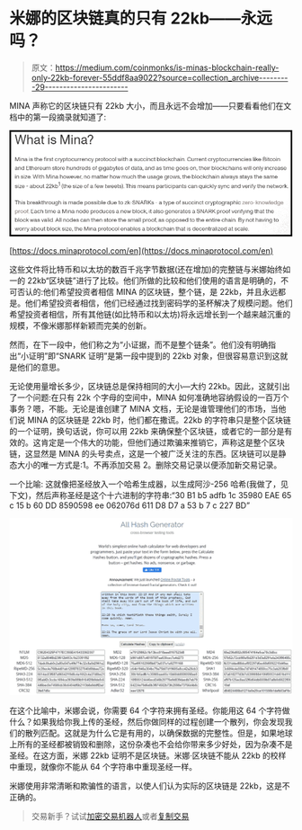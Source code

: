 # 米娜的区块链真的只有 22kb——永远吗？

> 原文：<https://medium.com/coinmonks/is-minas-blockchain-really-only-22kb-forever-55ddf8aa9022?source=collection_archive---------29----------------------->

MINA 声称它的区块链只有 22kb 大小，而且永远不会增加——只要看看他们在文档中的第一段摘录就知道了:

![](img/b884b11091d5f688443143f2aac368f3.png)

[https://docs.minaprotocol.com/en](https://docs.minaprotocol.com/en)

这些文件将比特币和以太坊的数百千兆字节数据(还在增加)的完整链与米娜始终如一的 22kb“区块链”进行了比较。他们所做的比较和他们使用的语言是明确的，不可否认的:他们希望投资者相信 MINA 的区块链，整个链，是 22kb，并且永远都是。他们希望投资者相信，他们已经通过找到密码学的圣杯解决了规模问题。他们希望投资者相信，所有其他链(如比特币和以太坊)将永远增长到一个越来越沉重的规模，不像米娜那样新颖而完美的创新。

然而，在下一段中，他们称之为“小证据，而不是整个链条”。他们没有明确指出“小证明”即“SNARK 证明”是第一段中提到的 22kb 对象，但很容易意识到这就是他们的意思。

无论使用量增长多少，区块链总是保持相同的大小—大约 22kb。因此，这就引出了一个问题:在只有 22k 个字母的空间中，MINA 如何准确地容纳假设的一百万个事务？嗯，不能。无论是谁创建了 MINA 文档，无论是谁管理他们的市场，当他们说 MINA 的区块链是 22kb 时，他们都在撒谎。22kb 的字符串只是整个区块链的一个证明，换句话说，你可以用 22kb 来确保整个区块链，或者它的一部分是有效的。这肯定是一个伟大的功能，但他们通过欺骗来推销它，声称这是整个区块链，这显然是 MINA 的头号卖点，这是一个被广泛关注的东西。区块链可以是静态大小的唯一方式是:1。不再添加交易 2。删除交易记录以便添加新交易记录。

一个比喻:
这就像把圣经放入一个哈希生成器，以生成阿沙-256 哈希(我做了，见下文)，然后声称圣经是这个十六进制的字符串:“30 B1 b5 adfb 1c 35980 EAE 65 c 15 b 60 DD 8590598 ee 062076d 611 D8 D7 a 53 b 7 c 227 BD”

![](img/8f51c85a95862e3b545e83bfdab8b6fa.png)

在这个比喻中，米娜会说，你需要 64 个字符来拥有圣经。你能用这 64 个字符做什么？如果我给你我上传的圣经，然后你做同样的过程创建一个散列，你会发现我们的散列匹配。这就是为什么它是有用的，以确保数据的完整性。但是，如果地球上所有的圣经都被销毁和删除，这份杂凑也不会给你带来多少好处，因为杂凑不是圣经。在这方面，米娜 22kb 证明不是区块链。米娜·区块链不能从 22kb 的校样中重现，就像你不能从 64 个字符串中重现圣经一样。

米娜使用非常清晰和欺骗性的语言，以使人们认为实际的区块链是 22kb，这是不正确的。

> 交易新手？试试[加密交易机器人](/coinmonks/crypto-trading-bot-c2ffce8acb2a)或者[复制交易](/coinmonks/top-10-crypto-copy-trading-platforms-for-beginners-d0c37c7d698c)